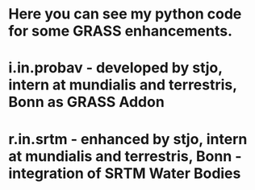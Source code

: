 # Here you can see my python code for some GRASS enhancements.
#
#
# i.in.probav - developed by stjo, intern at mundialis and terrestris, Bonn as GRASS Addon
#
# r.in.srtm - enhanced by stjo, intern at mundialis and terrestris, Bonn - integration of SRTM Water Bodies 

